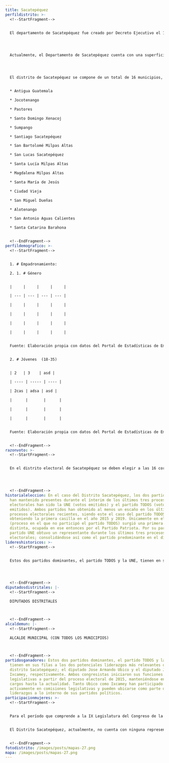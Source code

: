 ```yaml
---
title: Sacatepéquez
perfildistrito: >-
  <!--StartFragment-->


  El departamento de Sacatepéquez fue creado por Decreto Ejecutivo el 11 de diciembre de 1879. En principio, el departamento estuvo integrado por una totalidad de 24 municipios, algunos de los cuales fueron clasificados posteriormente como aldeas, por lo que, actualmente, se encuentra conformado por 16 municipios. De esta manera, Santiago Sacatepéquez y Antigua Guatemala eran municipios pertenecientes al departamento de Chimaltenango, sin embargo, al momento en el que la Asamblea Nacional Constituyente declaró a Sacatepéquez como un departamento independiente, ambos municipios se integraron al departamento. 




  Actualmente, el Departamento de Sacatepéquez cuenta con una superficie de 465 km², y una población total de 330,469 habitantes. Estos se subdividen en un 88.47% de población urbana y únicamente el restante 11.53% de población rural. Asimismo, el departamento de Sacatepéquez cuenta con una población mayoritariamente femenina (51.07%) y ladina (59.04%). La edad promedio del departamento es de 28 años, por lo que se puede catalogar como un área predominantemente joven. 




  El distrito de Sacatepéquez se compone de un total de 16 municipios, entre los que destaca su cabecera municipal; la Antigua Guatemala. Estas 16 unidades territoriales son: 


  * Antigua Guatemala

  * Jocotenango

  * Pastores

  * Santo Domingo Xenacoj

  * Sumpango

  * Santiago Sacatepéquez

  * San Bartolomé Milpas Altas

  * San Lucas Sacatepéquez

  * Santa Lucía Milpas Altas

  * Magdalena Milpas Altas

  * Santa María de Jesús

  * Ciudad Vieja

  * San Miguel Dueñas

  * Alotenango

  * San Antonio Aguas Calientes

  * Santa Catarina Barahona


  <!--EndFragment-->
perfildemografico: >-
  <!--StartFragment-->


  1. # Empadronamiento:

  2. 1. # Género 


  |     |     |     |     |

  | --- | --- | --- | --- |

  |     |     |     |     |

  |     |     |     |     |

  |     |     |     |     |

  |     |     |     |     |


  Fuente: Elaboración propia con datos del Portal de Estadísticas de Empadronamiento del TSE (21/02/22). 


  2. # Jóvenes  (18-35)


  | 2﻿   | 3﻿    | a﻿sd |

  | ---- | ----- | ---- |

  | 2cas | a﻿dsa | a﻿sd |

  |      |       |      |

  |      |       |      |

  |      |       |      |


  Fuente: Elaboración propia con datos del Portal de Estadísticas de Empadronamiento del TSE (21/02/22). 


  <!--EndFragment-->
razonvoto: >-
  <!--StartFragment-->


  En el distrito electoral de Sacatepéquez se deben elegir a las 16 corporaciones municipales (alcalde y síndicos) del departamento, correspondientes a los 16 municipios que componen el distrito. Asimismo, los ciudadanos del departamento deben elegir a 3 diputados distritales que les representarán en el Congreso de la República. 




  <!--EndFragment-->
historialeleccion: En el caso del Distrito Sacatepéquez, los dos partidos que se
  han mantenido presentes durante el ínterim de los últimos tres procesos
  electorales han sido la UNE (votos emitidos) y el partido TODOS (votos
  emitidos). Ambos partidos han obtenido al menos un escaño en los últimos dos
  procesos electorales recientes, siendo este el caso del partido TODOS,
  obteniendo la primera casilla en el año 2015 y 2019. Únicamente en el año 2011
  (proceso en el que no participó el partido TODOS) surgió una primera casilla
  distinta, ocupada en ese entonces por el Partido Patriota. Por su parte, el
  partido UNE obtuvo un representante durante los últimos tres procesos
  electorales; consolidándose así como el partido predominante en el distrito.
lidereshistoricos: >-
  <!--StartFragment-->


  Estos dos partidos dominantes, el partido TODOS y la UNE, tienen en sus filas a los dos potenciales liderazgos más relevantes del distrito Sacatepéquez; el diputado Jose Armando Ubico y el diputado Julio Ixcamey, respectivamente. Ambos congresistas iniciaron sus funciones legislativas a partir del proceso electoral de 2015, manteniéndose en sus cargos hasta la actualidad. Tanto Ubico como Ixcamey han participado activamente en comisiones legislativas y pueden ubicarse como parte de los liderazgos a lo interno de sus partidos políticos. 




  <!--EndFragment-->
diputadosdistritales: |-
  <!--StartFragment-->

  DIPUTADOS DISTRITALES



  <!--EndFragment-->
alcaldemun: |-
  <!--StartFragment-->

  ALCALDE MUNICIPAL (CON TODOS LOS MUNICIPIOS)



  <!--EndFragment-->
partidosganadores: Estos dos partidos dominantes, el partido TODOS y la UNE,
  tienen en sus filas a los dos potenciales liderazgos más relevantes del
  distrito Sacatepéquez; el diputado Jose Armando Ubico y el diputado Julio
  Ixcamey, respectivamente. Ambos congresistas iniciaron sus funciones
  legislativas a partir del proceso electoral de 2015, manteniéndose en sus
  cargos hasta la actualidad. Tanto Ubico como Ixcamey han participado
  activamente en comisiones legislativas y pueden ubicarse como parte de los
  liderazgos a lo interno de sus partidos políticos.
participacionmujeres: >-
  <!--StartFragment-->


  Para el período que comprende a la IX Legislatura del Congreso de la República de Guatemala (2020 - 2024), únicamente fueron electas 31 mujeres del total de 160 diputados que componen el hemiciclo parlamentario. Es decir, dicha Legislatura cuenta con un aproximado del 20% de representación política de la mujer; una de las cifras más bajas de representación femenina a nivel latinoamericano. 


  El Distrito Sacatepéquez, actualmente, no cuenta con ninguna representante de género femenino en el Legislativo. Esta subrepresentación femenina es tal, que en los últimos tres procesos electorales estudiados, no ha existido ninguna diputada por Sacatepéquez en el Congreso de la República.


  <!--EndFragment-->
fotodistrito: /images/posts/mapas-27.png
mapa: /images/posts/mapas-27.png
---
```


